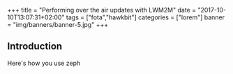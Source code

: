 +++
title = "Performing over the air updates with LWM2M"
date = "2017-10-10T13:07:31+02:00"
tags = ["fota","hawkbit"]
categories = ["lorem"]
banner = "img/banners/banner-5.jpg"
+++

## Introduction

Here's how you use zeph
